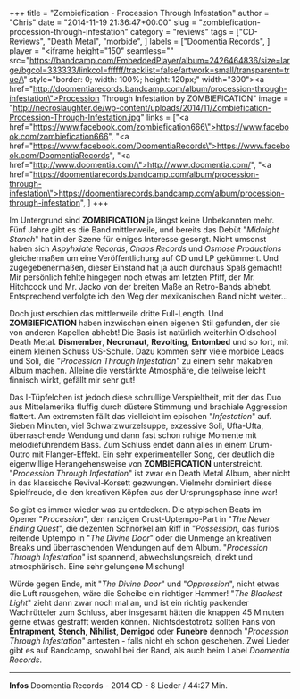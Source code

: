 +++
title = "Zombiefication - Procession Through Infestation"
author = "Chris"
date = "2014-11-19 21:36:47+00:00"
slug = "zombiefication-procession-through-infestation"
category = "reviews"
tags = ["CD-Reviews", "Death Metal", "morbide", ]
labels = ["Doomentia Records", ]
player = "<iframe height=\"150\" seamless=\"\" src=\"https://bandcamp.com/EmbeddedPlayer/album=2426464836/size=large/bgcol=333333/linkcol=ffffff/tracklist=false/artwork=small/transparent=true/\" style=\"border: 0; width: 100%; height: 120px;\" width=\"300\"><a href=\"http://doomentiarecords.bandcamp.com/album/procession-through-infestation\">Procession Through Infestation by ZOMBIEFICATION</a></iframe>"
image = "http://necroslaughter.de/wp-content/uploads/2014/11/Zombiefication-Procession-Through-Infestation.jpg"
links = ["<a href=\"https://www.facebook.com/zombiefication666\">https://www.facebook.com/zombiefication666</a>", "<a href=\"https://www.facebook.com/DoomentiaRecords\">https://www.facebook.com/DoomentiaRecords</a>", "<a href=\"http://www.doomentia.com/\">http://www.doomentia.com/</a>", "<a href=\"https://doomentiarecords.bandcamp.com/album/procession-through-infestation\">https://doomentiarecords.bandcamp.com/album/procession-through-infestation</a>", ]
+++

Im Untergrund sind **ZOMBIFICATION** ja längst keine Unbekannten mehr. Fünf Jahre gibt es die Band mittlerweile, und bereits das Debüt "_Midnight Stench_" hat in der Szene für einiges Interesse gesorgt. Nicht umsonst haben sich _Aspyhxiate Records_, _Chaos Records_ und _Osmose Productions_ gleichermaßen um eine Veröffentlichung auf CD und LP gekümmert. Und zugegebenermaßen, dieser Einstand hat ja auch durchaus Spaß gemacht! Mir persönlich fehlte hingegen noch etwas am letzten Pfiff, der Mr. Hitchcock und Mr. Jacko von der breiten Maße an Retro-Bands abhebt. Entsprechend verfolgte ich den Weg der mexikanischen Band nicht weiter...

Doch just erschien das mittlerweile dritte Full-Length. Und **ZOMBIEFICATION** haben inzwischen einen eigenen Stil gefunden, der sie von anderen Kapellen abhebt! Die Basis ist natürlich weiterhin Oldschool Death Metal. **Dismember**, **Necronaut**, **Revolting**, **Entombed** und so fort, mit einem kleinen Schuss US-Schule. Dazu kommen sehr viele morbide Leads und Soli, die "_Procession Through Infestation_" zu einem sehr makabren Album machen. Alleine die verstärkte Atmosphäre, die teilweise leicht finnisch wirkt, gefällt mir sehr gut!

Das I-Tüpfelchen ist jedoch diese schrullige Verspieltheit, mit der das Duo aus Mittelamerika fluffig durch düstere Stimmung und brachiale Aggression flattert. Am extremsten fällt das vielleicht im epischen "_Infestation_" auf. Sieben Minuten, viel Schwarzwurzelsuppe, exzessive Soli, Ufta-Ufta, überraschende Wendung und dann fast schon ruhige Momente mit melodieführendem Bass. Zum Schluss endet dann alles in einem Drum-Outro mit Flanger-Effekt. Ein sehr experimenteller Song, der deutlich die eigenwillige Herangehensweise von **ZOMBIEFICATION** unterstreicht. "_Procession Through Infestation_" ist zwar ein Death Metal Album, aber nicht in das klassische Revival-Korsett gezwungen. Vielmehr dominiert diese Spielfreude, die den kreativen Köpfen aus der Ursprungsphase inne war!

So gibt es immer wieder was zu entdecken. Die atypischen Beats im Opener "_Procession_", den ranzigen Crust-Uptempo-Part in "_The Never Ending Quest_", die dezenten Schnörkel am Riff in "_Possession_, das furios reitende Uptempo in "_The Divine Door_" oder die Unmenge an kreativen Breaks und überraschenden Wendungen auf dem Album. "_Procession Through Infestation_" ist spannend, abwechslungsreich, direkt und atmosphärisch. Eine sehr gelungene Mischung!

Würde gegen Ende, mit "_The Divine Door_" und "_Oppression_", nicht etwas die Luft rausgehen, wäre die Scheibe ein richtiger Hammer! "_The Blackest Light_" zieht dann zwar noch mal an, und ist ein richtig packender Wachrütteler zum Schluss, aber insgesamt hätten die knappen 45 Minuten gerne etwas gestrafft werden können. Nichtsdestotrotz sollten Fans von **Entrapment**, **Stench**, **Nihilist**, **Demigod** oder **Funebre** dennoch "_Procession Through Infestation_" antesten - falls nicht eh schon geschehen. Zwei Lieder gibt es auf Bandcamp, sowohl bei der Band, als auch beim Label _Doomentia Records_.





---
**Infos**
Doomentia Records - 2014
CD - 8 Lieder / 44:27 Min.

